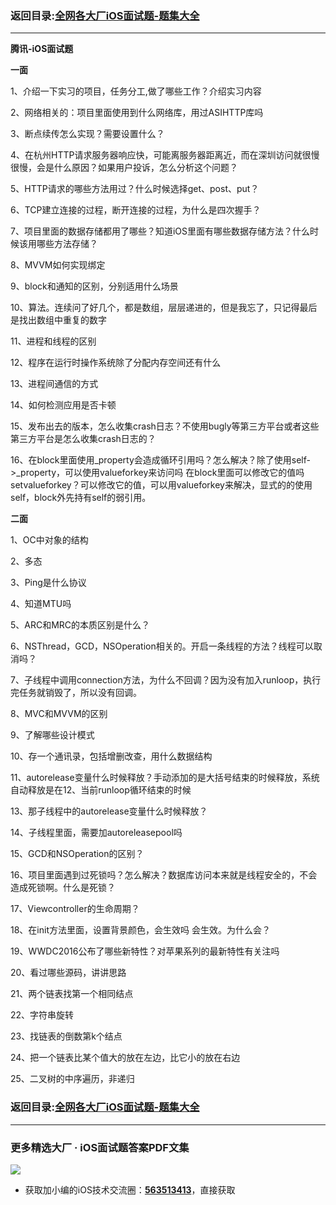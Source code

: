 ### 返回目录:[全网各大厂iOS面试题-题集大全](https://github.com/LGBamboo/iOS-Advanced)

***

**腾讯-iOS面试题**

**一面**

1、介绍一下实习的项目，任务分工,做了哪些工作？介绍实习内容

2、网络相关的：项目里面使用到什么网络库，用过ASIHTTP库吗

3、断点续传怎么实现？需要设置什么？

4、在杭州HTTP请求服务器响应快，可能离服务器距离近，而在深圳访问就很慢很慢，会是什么原因？如果用户投诉，怎么分析这个问题？

5、HTTP请求的哪些方法用过？什么时候选择get、post、put？

6、TCP建立连接的过程，断开连接的过程，为什么是四次握手？

7、项目里面的数据存储都用了哪些？知道iOS里面有哪些数据存储方法？什么时候该用哪些方法存储？

8、MVVM如何实现绑定

9、block和通知的区别，分别适用什么场景

10、算法。连续问了好几个，都是数组，层层递进的，但是我忘了，只记得最后是找出数组中重复的数字

11、进程和线程的区别

12、程序在运行时操作系统除了分配内存空间还有什么

13、进程间通信的方式

14、如何检测应用是否卡顿

15、发布出去的版本，怎么收集crash日志？不使用bugly等第三方平台或者这些第三方平台是怎么收集crash日志的？

16、在block里面使用_property会造成循环引用吗？怎么解决？除了使用self->_property，可以使用valueforkey来访问吗  在block里面可以修改它的值吗setvalueforkey？可以修改它的值，可以用valueforkey来解决，显式的的使用self，block外先持有self的弱引用。

**二面**

1、OC中对象的结构

2、多态

3、Ping是什么协议

4、知道MTU吗

5、ARC和MRC的本质区别是什么？

6、NSThread，GCD，NSOperation相关的。开启一条线程的方法？线程可以取消吗？

7、子线程中调用connection方法，为什么不回调？因为没有加入runloop，执行完任务就销毁了，所以没有回调。

8、MVC和MVVM的区别

9、了解哪些设计模式

10、存一个通讯录，包括增删改查，用什么数据结构

11、autorelease变量什么时候释放？手动添加的是大括号结束的时候释放，系统自动释放是在12、当前runloop循环结束的时候

13、那子线程中的autorelease变量什么时候释放？

14、子线程里面，需要加autoreleasepool吗

15、GCD和NSOperation的区别？

16、项目里面遇到过死锁吗？怎么解决？数据库访问本来就是线程安全的，不会造成死锁啊。什么是死锁？

17、Viewcontroller的生命周期？

18、在init方法里面，设置背景颜色，会生效吗 会生效。为什么会？

19、WWDC2016公布了哪些新特性？对苹果系列的最新特性有关注吗

20、看过哪些源码，讲讲思路

21、两个链表找第一个相同结点

22、字符串旋转

23、找链表的倒数第k个结点

24、把一个链表比某个值大的放在左边，比它小的放在右边

25、二叉树的中序遍历，非递归

### 返回目录:[全网各大厂iOS面试题-题集大全](https://github.com/LGBamboo/iOS-Advanced)

***
### 更多精选大厂 · iOS面试题答案PDF文集

![](https://upload-images.jianshu.io/upload_images/17495317-e01b6f4e054727b7.png?imageMogr2/auto-orient/strip%7CimageView2/2/w/1240)
* 获取加小编的iOS技术交流圈：**[563513413](https://jq.qq.com/?_wv=1027&k=GynQasZN)**，直接获取
